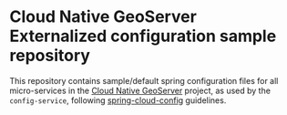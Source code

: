 # Cloud Native GeoServer Externalized configuration sample repository 

This repository contains sample/default spring configuration files for all
micro-services in the [Cloud Native GeoServer](https://github.com/geoserver/geoserver-cloud) project, as used by the `config-service`, following 
[spring-cloud-config](https://cloud.spring.io/spring-cloud-config/reference/html/) guidelines.

